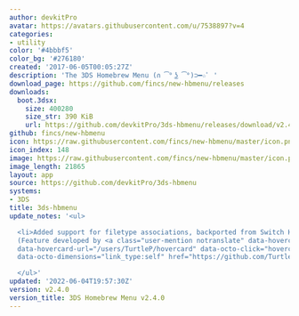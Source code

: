 ```yaml
---
author: devkitPro
avatar: https://avatars.githubusercontent.com/u/7538897?v=4
categories:
- utility
color: '#4bbbf5'
color_bg: '#276180'
created: '2017-06-05T00:05:27Z'
description: 'The 3DS Homebrew Menu (∩ ͡° ͜ʖ ͡°)⊃━☆ﾟ '
download_page: https://github.com/fincs/new-hbmenu/releases
downloads:
  boot.3dsx:
    size: 400280
    size_str: 390 KiB
    url: https://github.com/devkitPro/3ds-hbmenu/releases/download/v2.4.0/boot.3dsx
github: fincs/new-hbmenu
icon: https://raw.githubusercontent.com/fincs/new-hbmenu/master/icon.png
icon_index: 148
image: https://raw.githubusercontent.com/fincs/new-hbmenu/master/icon.png
image_length: 21865
layout: app
source: https://github.com/devkitPro/3ds-hbmenu
systems:
- 3DS
title: 3ds-hbmenu
update_notes: '<ul>

  <li>Added support for filetype associations, backported from Switch Homebrew Menu
  (Feature developed by <a class="user-mention notranslate" data-hovercard-type="user"
  data-hovercard-url="/users/TurtleP/hovercard" data-octo-click="hovercard-link-click"
  data-octo-dimensions="link_type:self" href="https://github.com/TurtleP">@TurtleP</a>)</li>

  </ul>'
updated: '2022-06-04T19:57:30Z'
version: v2.4.0
version_title: 3DS Homebrew Menu v2.4.0
---
```


